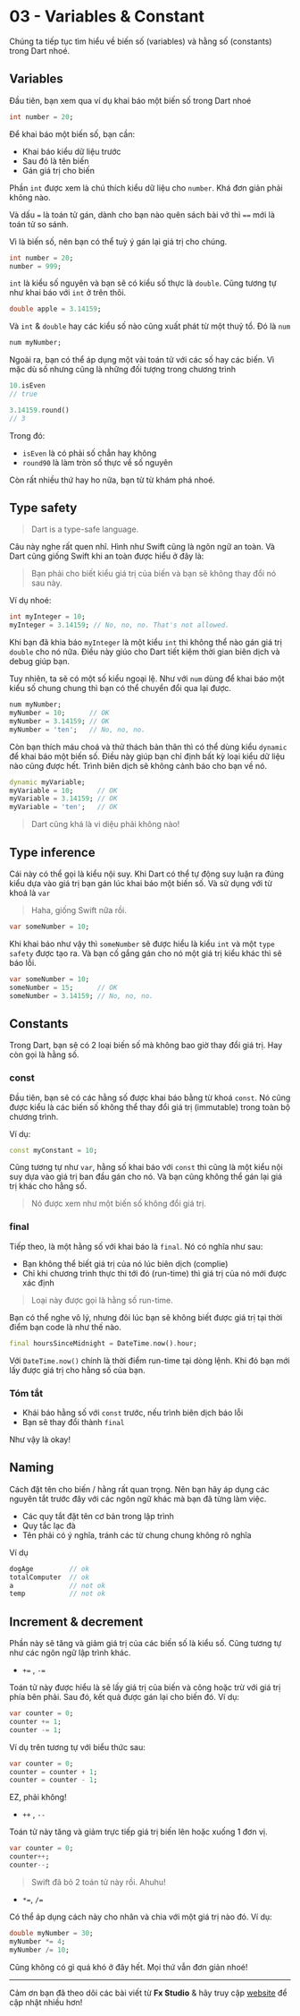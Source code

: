 # 03 - Variables & Constant

Chúng ta tiếp tục tìm hiểu về biến số (variables) và hằng số (constants) trong Dart nhoé.

## Variables

Đầu tiên, bạn xem qua ví dụ khai báo một biến số trong Dart nhoé

```dart
int number = 20;
```

Để khai báo một biến số, bạn cần:

* Khai báo kiểu dữ liệu trước
* Sau đó là tên biến
* Gán giá trị cho biến

Phần `int` được xem là chú thích kiểu dữ liệu cho `number`. Khá đơn giản phải không nào.

Và dấu `=` là toán tử gán, dành cho bạn nào quên sách bài vở thì `==` mới là toán tử so sánh.

Vì là biến số, nên bạn có thể tuỳ ý gán lại giá trị cho chúng.

```dart
int number = 20;
number = 999;
```

`int` là kiểu số nguyên và bạn sẽ có kiểu số thực là `double`. Cũng tương tự như khai báo với `int` ở trên thôi.

```dart
double apple = 3.14159;
```

Và `int` & `double` hay các kiểu số nào cũng xuất phát từ một thuỷ tổ. Đó là `num`

```dart
num myNumber;
```

Ngoài ra, bạn có thể áp dụng một vài toán tử với các số hay các biến. Vì mặc dù số nhưng cũng là những đối tượng trong chương trình

```dart
10.isEven
// true

3.14159.round()
// 3
```

Trong đó:

* `isEven` là có phải số chẳn hay không
* `round90` là làm tròn số thực về số nguyên

Còn rất nhiều thứ hay ho nữa, bạn từ từ khám phá nhoé.

## Type safety

> Dart is a type-safe language.

Câu này nghe rất quen nhĩ. Hình như Swift cũng là ngôn ngữ an toàn. Và Dart cũng giống Swift khi an toàn được hiểu ở đây là:

> Bạn phải cho biết kiểu giá trị của biến và bạn sẽ không thay đổi nó sau này.

Ví dụ nhoé:

```dart
int myInteger = 10;
myInteger = 3.14159; // No, no, no. That's not allowed.
```

Khi bạn đã khia báo `myInteger` là một kiểu `int` thì không thể nào gán giá trị `double` cho nó nữa. Điều này giúo cho Dart tiết kiệm thời gian biên dịch và debug giúp bạn.

Tuy nhiên, ta sẽ có một số kiểu ngoại lệ. Như với `num` dùng để khai báo một kiểu số chung chung thì bạn có thể chuyển đổi qua lại được.

```dart
num myNumber;
myNumber = 10;      // OK
myNumber = 3.14159; // OK
myNumber = 'ten';   // No, no, no.
```

Còn bạn thích máu choá và thử thách bản thân thì có thể dùng kiểu `dynamic` để khai báo một biến số. Điều này giúp bạn chỉ định bất kỳ loại kiểu dữ liệu nào cũng được hết. Trình biên dịch sẽ không cảnh báo cho bạn về nó.

```dart
dynamic myVariable;
myVariable = 10;      // OK
myVariable = 3.14159; // OK
myVariable = 'ten';   // OK
```

> Dart cũng khá là vi diệu phải không nào!

## Type inference

Cái này có thể gọi là kiểu nội suy. Khi Dart có thể tự động suy luận ra đúng kiểu dựa vào giá trị bạn gán lúc khai báo một biến số. Và sử dụng với từ khoá là `var`

> Haha, giống Swift nữa rồi.

```dart
var someNumber = 10;
```

Khi khai báo như vậy thì `someNumber` sẽ được hiểu là kiểu `int` và một `type safety` được tạo ra. Và bạn cố gắng gán cho nó một giá trị kiểu khác thì sẽ báo lỗi.

```dart
var someNumber = 10;
someNumber = 15;      // OK
someNumber = 3.14159; // No, no, no.
```

## Constants

Trong Dart, bạn sẽ có 2 loại biến số mà không bao giờ thay đổi giá trị. Hay còn gọi là hằng số.

### const

Đầu tiên, bạn sẽ có các hằng số được khai báo bằng từ khoá `const`. Nó cũng được kiểu là các biến số không thể thay đổi giá trị (immutable) trong toàn bộ chương trình.

Ví dụ:

```dart
const myConstant = 10;
```

Cũng tương tự như `var`, hằng số khai báo với `const` thì cũng là một kiểu nội suy dựa vào giá trị ban đầu gán cho nó. Và bạn cũng không thể gán lại giá trị khác cho hằng số.

> Nó được xem như một biến số không đổi giá trị.

### final

Tiếp theo, là một hằng số với khai báo là `final`. Nó có nghĩa như sau:

* Bạn không thể biết giá trị của nó lúc biên dịch (complie)
* Chỉ khi chương trình thực thi tới đó (run-time) thì giá trị của nó mới được xác định

> Loại này được gọi là hằng số run-time.

Bạn có thể nghe vô lý, nhưng đôi lúc bạn sẽ không biết được giá trị tại thời điểm bạn code là như thế nào.

```dart
final hoursSinceMidnight = DateTime.now().hour;
```

Với `DateTime.now()` chính là thời điểm run-time tại dòng lệnh. Khi đó bạn mới lấy được giá trị cho hằng số của bạn.

### Tóm tắt

* Khái báo hằng số với `const` trước, nếu trình biên dịch báo lỗi
* Bạn sẽ thay đổi thành `final`

Như vậy là okay!

## Naming

Cách đặt tên cho biến / hằng rất quan trọng. Nên bạn hãy áp dụng các nguyên tắt trước đây với các ngôn ngữ khác mà bạn đã từng làm việc.

* Các quy tắt đặt tên cơ bản trong lập trình
* Quy tắc lạc đà
* Tên phải có ý nghĩa, tránh các từ chung chung không rõ nghĩa

Ví dụ

```dart
dogAge         // ok
totalComputer  // ok
a              // not ok
temp           // not ok
```

## Increment & decrement

Phần này sẽ tăng và giảm giá trị của các biến số là kiểu số. Cũng tương tự như các ngôn ngữ lập trình khác.

* `+=` , `-=`

Toán tử này được hiểu là sẽ lấy giá trị của biến và công hoặc trừ với giá trị phía bên phải. Sau đó, kết quả được gán lại cho biến đó. Ví dụ:

```dart
var counter = 0;
counter += 1;
counter -= 1;
```

Ví dụ trên tương tự với biểu thức sau:

```dart
var counter = 0;
counter = counter + 1;
counter = counter - 1;
```

EZ, phải không!

* `++` , `--`

Toán tử này tăng và giảm trực tiếp giá trị biến lên hoặc xuống 1 đơn vị.

```dart
var counter = 0;
counter++;
counter--;
```

> Swift đã bỏ 2 toán tử này rồi. Ahuhu!

* `*=`, `/=`

Có thể áp dụng cách này cho nhân và chia với một giá trị nào đó. Ví dụ:

```dart
double myNumber = 30;
myNumber *= 4;
myNumber /= 10;
```

Cũng không có gì quá khó ở đây hết. Mọi thứ vẫn đơn giản nhoé!

---

Cảm ơn bạn đã theo dõi các bài viết từ **Fx Studio** & hãy truy cập [website](https://fxstudio.dev/) để cập nhật nhiều hơn!
